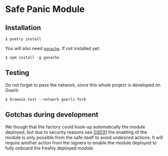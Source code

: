 # Safe Panic Module

## Installation

```
$ poetry install
```

You will also need [`ganache`](https://trufflesuite.com/docs/ganache/). If not installed yet:
```
$ npm install -g ganache
```

## Testing
Do not forget to pass the network, since this whole project is developed on Goerli:
```
$ brownie test --network goerli-fork
```

## Gotchas during development

We though that the factory could hook-up automatically the module deployed, but due to security reasons see [GS031](https://github.com/safe-global/safe-contracts/blob/main/docs/error_codes.md#general-auth-related) the enabling of the module is only possible from the safe itself to avoid undesired actions. It will require another action from the signers to enable the module deployed to fully onboard the freshly deployed module.